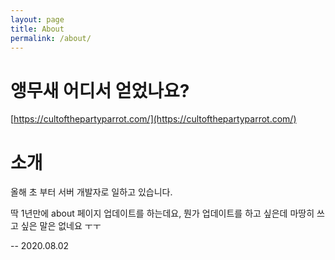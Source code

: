 ```yaml
---
layout: page
title: About
permalink: /about/
---
```


# 앵무새 어디서 얻었나요?
[https://cultofthepartyparrot.com/](https://cultofthepartyparrot.com/)

# 소개
올해 초 부터 서버 개발자로 일하고 있습니다.

딱 1년만에 about 페이지 업데이트를 하는데요, 뭔가 업데이트를 하고 싶은데 마땅히 쓰고 싶은 말은 없네요 ㅜㅜ

-- 2020.08.02
